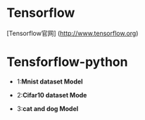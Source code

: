 # Tensorflow
[Tensorflow官网] (http://www.tensorflow.org)

# Tensforflow-python

  * 1:**Mnist dataset Model**
  
  * 2:**Cifar10 dataset Mode**
  
  * 3:**cat and dog Model**
  
  
